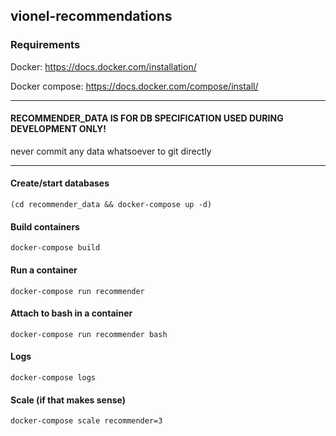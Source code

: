 ## vionel-recommendations

### Requirements
Docker:
https://docs.docker.com/installation/

Docker compose:
https://docs.docker.com/compose/install/

---

#### RECOMMENDER_DATA IS FOR DB SPECIFICATION USED DURING DEVELOPMENT ONLY!
never commit any data whatsoever to git directly

---


#### Create/start databases
```
(cd recommender_data && docker-compose up -d)
```

#### Build containers
```
docker-compose build
```

#### Run a container
```
docker-compose run recommender
```

#### Attach to bash in a container
```
docker-compose run recommender bash
```

#### Logs
```
docker-compose logs
```

#### Scale (if that makes sense)
```
docker-compose scale recommender=3
```